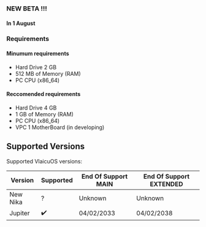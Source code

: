 ### NEW BETA !!!
#### In 1 August

### Requirements
#### Minumum requirements
- Hard Drive 2 GB
- 512 MB of Memory (RAM)
- PC CPU (x86_64)
#### Reccomended requirements
- Hard Drive 4 GB
- 1 GB of Memory (RAM)
- PC CPU (x86_64)
- VPC 1 MotherBoard (in developing)

## Supported Versions

Supported VlaicuOS versions:

| Version          | Supported          | End Of Support MAIN                   | End Of Support  EXTENDED                      |
| ---------------- | ------------------ | ------------------------------------  | ------------------------------------          |
| New Nika         |  ?                 | Unknown                               | Unknown                                       |
| Jupiter          | ✔️                 | 04/02/2033                           | 04/02/2038                                     |
